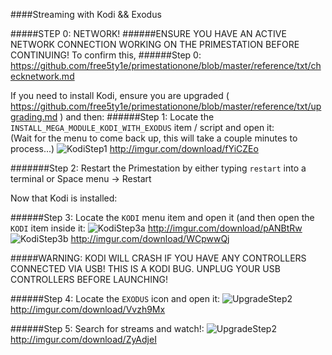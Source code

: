 ####Streaming with Kodi && Exodus

#####STEP 0: NETWORK!
######ENSURE YOU HAVE AN ACTIVE NETWORK CONNECTION WORKING ON THE PRIMESTATION BEFORE CONTINUING!
To confirm this, 
######Step 0: https://github.com/free5ty1e/primestationone/blob/master/reference/txt/checknetwork.md

If you need to install Kodi, ensure you are upgraded ( https://github.com/free5ty1e/primestationone/blob/master/reference/txt/upgrading.md ) and then:
######Step 1: Locate the `INSTALL_MEGA_MODULE_KODI_WITH_EXODUS` item / script and open it:  
(Wait for the menu to come back up, this will take a couple minutes to process...)
![KodiStep1](http://imgur.com/download/fYiCZEo)
http://imgur.com/download/fYiCZEo

#######Step 2: Restart the Primestation by either typing `restart` into a terminal or Space menu -> Restart

Now that Kodi is installed:

######Step 3: Locate the `KODI` menu item and open it (and then open the `KODI` item inside it:
![KodiStep3a](http://imgur.com/download/pANBtRw)
http://imgur.com/download/pANBtRw
![KodiStep3b](http://imgur.com/download/WCpwwQj)
http://imgur.com/download/WCpwwQj


#####WARNING: KODI WILL CRASH IF YOU HAVE ANY CONTROLLERS CONNECTED VIA USB!  THIS IS A KODI BUG.  UNPLUG YOUR USB CONTROLLERS BEFORE LAUNCHING!


######Step 4: Locate the `EXODUS` icon and open it:
![UpgradeStep2](http://imgur.com/download/Vvzh9Mx)
http://imgur.com/download/Vvzh9Mx

######Step 5: Search for streams and watch!:
![UpgradeStep2](http://imgur.com/download/ZyAdjeI)
http://imgur.com/download/ZyAdjeI
